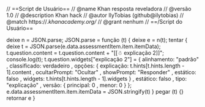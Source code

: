 // ==Script de Usuário==
// @name Khan resposta reveladora
// @versão 1.0
// @description Khan hack
// @autor IlyTobias (github@ilytobias)
// @match https://*.khanacademy.org/*
// @grant nenhum
// ==/Script do Usuário==

deixe n = JSON.parse;
JSON.parse = função (t) {
    deixe e = n(t);
    tentar {
        deixe t = JSON.parse(e.data.assessmentItem.item.itemData);
        t.question.content = t.question.content + "[[☃ explicação 2]]";
        console.log(t);
        t.question.widgets["explicação 2"] = {
            alinhamento: "padrão"
            , classificado: verdadeiro
            , opções: {
                explicação: t.hints[t.hints.length - 1].content
                , ocultarPrompt: "Ocultar"
                , showPrompt: "Responder"
                , estático: falso
                , widgets: t.hints[t.hints.length - 1].widgets
            }
            , estático: falso
            , tipo: "explicação"
            , versão: {
                principal: 0
                , menor: 0
            }
        };
        e.data.assessmentItem.item.itemData = JSON.stringify(t)
    } pegar (t) {}
    retornar e
}
